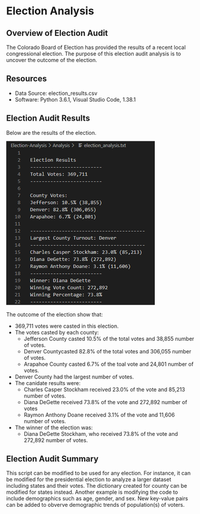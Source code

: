 # Election Analysis
## Overview of Election Audit
The Colorado Board of Election has provided the results of a recent local congressional election. The purpose of this election audit analysis is to uncover the outcome of the election.

## Resources
- Data Source: election_results.csv
- Software: Python 3.6.1, Visual Studio Code, 1.38.1

## Election Audit Results
Below are the results of the election.

![election_results.PNG](https://github.com/jlynw/Election-Analysis/blob/main/Analysis/election_analysis.PNG)

The outcome of the election show that:
- 369,711 votes were casted in this election.
- The votes casted by each county:
    - Jefferson County casted 10.5% of the total votes and 38,855 number of votes.
    - Denver Countycasted 82.8% of the total votes and 306,055 number of votes.
    - Arapahoe County casted 6.7% of the toal vote and 24,801 number of votes.
- Denver County had the largest number of votes.
- The canidate results were:
    - Charles Casper Stockham received 23.0% of the vote and 85,213 number of votes.
    - Diana DeGette received 73.8% of the vote and 272,892 number of votes
    - Raymon Anthony Doane received 3.1% of the vote and 11,606 number of votes.
- The winner of the election was:
    - Diana DeGette Stockham, who received 73.8% of the vote and 272,892 number of votes.
   
## Election Audit Summary
This script can be modified to be used for any election. For instance, it can be modified for the presidential election to analyze a larger dataset including states and their votes. The dictionary created for county can be modified for states instead. Another example is modifying the code to include demographics such as age, gender, and sex. New key-value pairs can be added to obverve demographic trends of population(s) of voters. 
